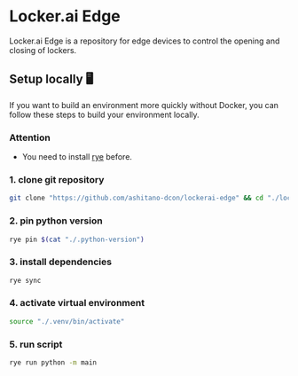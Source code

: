 # Locker.ai Edge

Locker.ai Edge is a repository for edge devices to control the opening and closing of lockers.

## Setup locally 🖥️

If you want to build an environment more quickly without Docker, you can follow these steps to build your environment locally.

### Attention

- You need to install [rye](https://rye.astral.sh/guide/installation) before.

### 1. clone git repository

```bash
git clone "https://github.com/ashitano-dcon/lockerai-edge" && cd "./lockerai-edge"
```

### 2. pin python version

```bash
rye pin $(cat "./.python-version")
```

### 3. install dependencies

```bash
rye sync
```

### 4. activate virtual environment

```bash
source "./.venv/bin/activate"
```

### 5. run script

```bash
rye run python -m main
```
